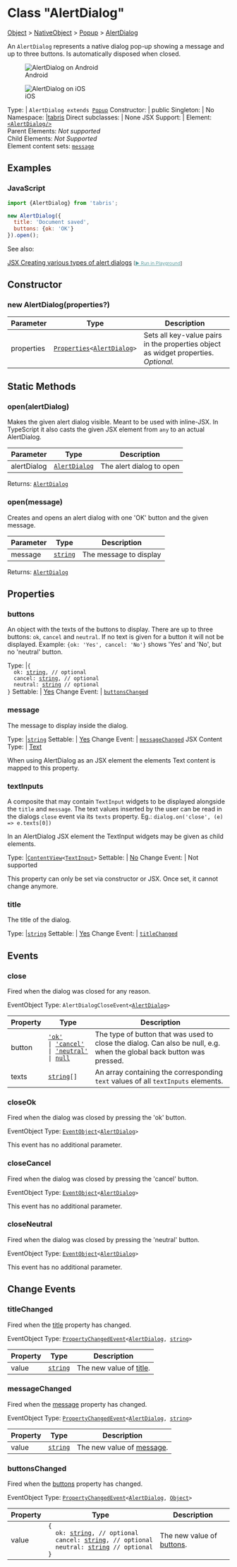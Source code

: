 ---
---
# Class "AlertDialog"

<a href="https://developer.mozilla.org/en-US/docs/Web/JavaScript/Reference/Global_Objects/Object" title="View &quot;Object&quot; on MDN">Object</a> > <a href="NativeObject.html" title="NativeObject Class Reference">NativeObject</a> > <a href="Popup.html" title="Popup Class Reference">Popup</a> > <a href="#" >AlertDialog</a>

An `AlertDialog` represents a native dialog pop-up showing a message and up to three buttons.  Is automatically disposed when closed.


<div class="tabris-image"><figure><div><img srcset="img/android/AlertDialog.png 2x" src="img/android/AlertDialog.png" alt="AlertDialog on Android"/></div><figcaption>Android</figcaption></figure><figure><div><img srcset="img/ios/AlertDialog.png 2x" src="img/ios/AlertDialog.png" alt="AlertDialog on iOS"/></div><figcaption>iOS</figcaption></figure></div>

Type: | <code style="white-space: nowrap">AlertDialog extends <a href="Popup.html" title="Popup Class Reference">Popup</a></code>
Constructor: | public
Singleton: | No
Namespace: |<a href="../modules.html#startup" >tabris</a>
Direct subclasses: | None
JSX Support: | Element: <code style="white-space: nowrap"><a href="#" >&lt;AlertDialog/&gt;</a></code><br/>Parent Elements: *Not supported*<br/>Child Elements: *Not Supported*<br/>Element content sets: [<code style="white-space: nowrap">message</code>](#message)

## Examples
### JavaScript


```js
import {AlertDialog} from 'tabris';

new AlertDialog({
  title: 'Document saved',
  buttons: {ok: 'OK'}
}).open();
```



See also:
  
[<span class='language jsx'>JSX</span> Creating various types of alert dialogs](https://github.com/eclipsesource/tabris-js/tree/v3.10.0/snippets/alertdialog.jsx) <span style="font-size: 75%;">[<a href="https://playground.tabris.com/?gitref=v3.10.0&snippet=alertdialog.jsx" style="color: cadetblue;">► Run in Playground</a>]</span>

## Constructor

### new AlertDialog(properties?)

Parameter|Type|Description
-|-|-
properties | <code style="white-space: nowrap"><a href="Widget.html#propertieswidget" title="Widget Class Type">Properties</a>&lt;<a href="#" >AlertDialog</a>&gt;</code> | Sets all key-value pairs in the properties object as widget properties. *Optional.*

## Static Methods

### open(alertDialog)



Makes the given alert dialog visible. Meant to be used with inline-JSX. In TypeScript it also casts the given JSX element from `any` to an actual AlertDialog.


Parameter|Type|Description
-|-|-
alertDialog | <code style="white-space: nowrap"><a href="#" >AlertDialog</a></code> | The alert dialog to open


Returns: <code style="white-space: nowrap"><a href="#" >AlertDialog</a></code>

### open(message)



Creates and opens an alert dialog with one 'OK' button and the given message.


Parameter|Type|Description
-|-|-
message | <code style="white-space: nowrap"><a href="https://developer.mozilla.org/en-US/docs/Web/JavaScript/Data_structures#string_type" title="View &quot;string&quot; on MDN">string</a></code> | The message to display


Returns: <code style="white-space: nowrap"><a href="#" >AlertDialog</a></code>


## Properties

### buttons


An object with the texts of the buttons to display. There are up to three buttons: `ok`, `cancel` and `neutral`. If no text is given for a button it will not be displayed. Example: `{ok: 'Yes', cancel: 'No'}` shows 'Yes' and 'No', but no 'neutral' button.

Type: |<code style="white-space: nowrap">{<br/>&nbsp;&nbsp;ok: <a href="https://developer.mozilla.org/en-US/docs/Web/JavaScript/Data_structures#string_type" title="View &quot;string&quot; on MDN">string</a>, // optional<br/>&nbsp;&nbsp;cancel: <a href="https://developer.mozilla.org/en-US/docs/Web/JavaScript/Data_structures#string_type" title="View &quot;string&quot; on MDN">string</a>, // optional<br/>&nbsp;&nbsp;neutral: <a href="https://developer.mozilla.org/en-US/docs/Web/JavaScript/Data_structures#string_type" title="View &quot;string&quot; on MDN">string</a> // optional<br/>}</code>
Settable: | <a href="../widget-basics.html#widget-properties" >Yes</a>
Change Event: | [`buttonsChanged`](#buttonschanged)




### message


The message to display inside the dialog.

Type: |<code style="white-space: nowrap"><a href="https://developer.mozilla.org/en-US/docs/Web/JavaScript/Data_structures#string_type" title="View &quot;string&quot; on MDN">string</a></code>
Settable: | <a href="../widget-basics.html#widget-properties" >Yes</a>
Change Event: | [`messageChanged`](#messagechanged)
JSX Content Type: | [Text](../declarative-ui.md#jsx-specifics)





When using AlertDialog as an JSX element the elements Text content is mapped to this property.

### textInputs


A composite that may contain `TextInput` widgets to be displayed alongside the `title` and `message`. The text values inserted by the user can be read in the dialogs `close` event via its `texts` property. Eg.: `dialog.on('close', (e) => e.texts[0])`

In an AlertDialog JSX element the TextInput widgets may be given as child elements.

Type: |<code style="white-space: nowrap"><a href="ContentView.html" title="ContentView Object Reference">ContentView</a>&lt;<a href="TextInput.html" title="TextInput Class Reference">TextInput</a>&gt;</code>
Settable: | <a href="../widget-basics.html#widget-properties" >No</a>
Change Event: | Not supported




This property can only be set via constructor or JSX. Once set, it cannot change anymore.



### title


The title of the dialog.

Type: |<code style="white-space: nowrap"><a href="https://developer.mozilla.org/en-US/docs/Web/JavaScript/Data_structures#string_type" title="View &quot;string&quot; on MDN">string</a></code>
Settable: | <a href="../widget-basics.html#widget-properties" >Yes</a>
Change Event: | [`titleChanged`](#titlechanged)





## Events

### close

Fired when the dialog was closed for any reason.

EventObject Type: <code style="white-space: nowrap">AlertDialogCloseEvent&lt;<a href="#" >AlertDialog</a>&gt;</code>

Property|Type|Description
-|-|-
button | <code style="white-space: nowrap"><a href="https://developer.mozilla.org/en-US/docs/Web/JavaScript/Data_structures#string_type" title="View &quot;string&quot; on MDN">'ok'</a><br/>&#124; <a href="https://developer.mozilla.org/en-US/docs/Web/JavaScript/Data_structures#string_type" title="View &quot;string&quot; on MDN">'cancel'</a><br/>&#124; <a href="https://developer.mozilla.org/en-US/docs/Web/JavaScript/Data_structures#string_type" title="View &quot;string&quot; on MDN">'neutral'</a><br/>&#124; <a href="https://developer.mozilla.org/en-US/docs/Web/JavaScript/Data_structures#null_type" title="View &quot;null&quot; on MDN">null</a></code> | The type of button that was used to close the dialog. Can also be null, e.g. when the global back button was pressed.
texts | <code style="white-space: nowrap"><a href="https://developer.mozilla.org/en-US/docs/Web/JavaScript/Data_structures#string_type" title="View &quot;string&quot; on MDN">string</a>[]</code> | An array containing the corresponding `text` values of all `textInputs` elements.

### closeOk

Fired when the dialog was closed by pressing the 'ok' button.

EventObject Type: <code style="white-space: nowrap"><a href="EventObject.html" title="EventObject Class Reference">EventObject</a>&lt;<a href="#" >AlertDialog</a>&gt;</code>

This event has no additional parameter.
### closeCancel

Fired when the dialog was closed by pressing the 'cancel' button.

EventObject Type: <code style="white-space: nowrap"><a href="EventObject.html" title="EventObject Class Reference">EventObject</a>&lt;<a href="#" >AlertDialog</a>&gt;</code>

This event has no additional parameter.
### closeNeutral

Fired when the dialog was closed by pressing the 'neutral' button.

EventObject Type: <code style="white-space: nowrap"><a href="EventObject.html" title="EventObject Class Reference">EventObject</a>&lt;<a href="#" >AlertDialog</a>&gt;</code>

This event has no additional parameter.
## Change Events

### titleChanged

Fired when the [title](#title) property has changed.

EventObject Type: <code style="white-space: nowrap"><a href="ChangeListeners.html#propertychangedeventtargettype-valuetype" title="ChangeListeners Class Type">PropertyChangedEvent</a>&lt;<a href="#" >AlertDialog</a>, <a href="https://developer.mozilla.org/en-US/docs/Web/JavaScript/Data_structures#string_type" title="View &quot;string&quot; on MDN">string</a>&gt;</code>

Property|Type|Description
-|-|-
value | <code style="white-space: nowrap"><a href="https://developer.mozilla.org/en-US/docs/Web/JavaScript/Data_structures#string_type" title="View &quot;string&quot; on MDN">string</a></code> | The new value of [title](#title).

### messageChanged

Fired when the [message](#message) property has changed.

EventObject Type: <code style="white-space: nowrap"><a href="ChangeListeners.html#propertychangedeventtargettype-valuetype" title="ChangeListeners Class Type">PropertyChangedEvent</a>&lt;<a href="#" >AlertDialog</a>, <a href="https://developer.mozilla.org/en-US/docs/Web/JavaScript/Data_structures#string_type" title="View &quot;string&quot; on MDN">string</a>&gt;</code>

Property|Type|Description
-|-|-
value | <code style="white-space: nowrap"><a href="https://developer.mozilla.org/en-US/docs/Web/JavaScript/Data_structures#string_type" title="View &quot;string&quot; on MDN">string</a></code> | The new value of [message](#message).

### buttonsChanged

Fired when the [buttons](#buttons) property has changed.

EventObject Type: <code style="white-space: nowrap"><a href="ChangeListeners.html#propertychangedeventtargettype-valuetype" title="ChangeListeners Class Type">PropertyChangedEvent</a>&lt;<a href="#" >AlertDialog</a>, <a href="https://developer.mozilla.org/en-US/docs/Web/JavaScript/Reference/Global_Objects/Object" title="View &quot;Object&quot; on MDN">Object</a>&gt;</code>

Property|Type|Description
-|-|-
value | <code style="white-space: nowrap">{<br/>&nbsp;&nbsp;ok: <a href="https://developer.mozilla.org/en-US/docs/Web/JavaScript/Data_structures#string_type" title="View &quot;string&quot; on MDN">string</a>, // optional<br/>&nbsp;&nbsp;cancel: <a href="https://developer.mozilla.org/en-US/docs/Web/JavaScript/Data_structures#string_type" title="View &quot;string&quot; on MDN">string</a>, // optional<br/>&nbsp;&nbsp;neutral: <a href="https://developer.mozilla.org/en-US/docs/Web/JavaScript/Data_structures#string_type" title="View &quot;string&quot; on MDN">string</a> // optional<br/>}</code> | The new value of [buttons](#buttons).


